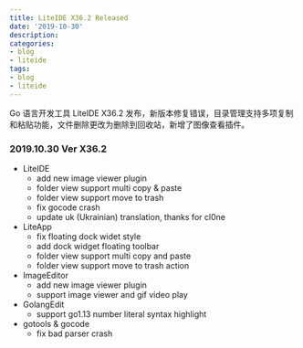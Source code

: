 ```yaml
---
title: LiteIDE X36.2 Released
date: '2019-10-30'
description:
categories:
- blog
- liteide
tags:
- blog
- liteide
---
```

Go 语言开发工具 LiteIDE X36.2 发布，新版本修复错误，目录管理支持多项复制和粘贴功能，文件删除更改为删除到回收站，新增了图像查看插件。

### 2019.10.30 Ver X36.2
* LiteIDE
    * add new image viewer plugin
    * folder view support multi copy & paste
    * folder view support move to trash
    * fix gocode crash
    * update uk (Ukrainian) translation, thanks for cl0ne
* LiteApp
    * fix floating dock widet style
    * add dock widget floating toolbar
    * folder view support multi copy and paste
    * folder view support move to trash action
* ImageEditor
    * add new image viewer plugin
    * support image viewer and gif video play
* GolangEdit
    * support go1.13 number literal syntax highlight
* gotools & gocode
    * fix bad parser crash

